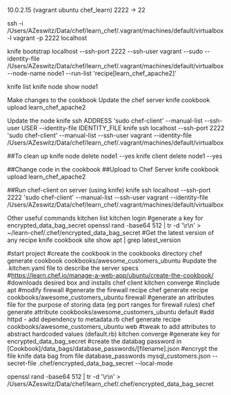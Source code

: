 10.0.2.15  (vagrant ubuntu chef_learn)
2222 -> 22

ssh -i /Users/AZeswitz/Data/chef/learn_chef/.vagrant/machines/default/virtualbox -l vagrant -p 2222 localhost

knife bootstrap localhost --ssh-port 2222 --ssh-user vagrant --sudo --identity-file /Users/AZeswitz/Data/chef/learn_chef/.vagrant/machines/default/virtualbox --node-name node1 --run-list 'recipe[learn_chef_apache2]'

knife list
knife node show node1

Make changes to the cookbook
Update the chef server
knife cookbook upload learn_chef_apache2

Update the node
knife ssh ADDRESS 'sudo chef-client' --manual-list --ssh-user USER --identity-file IDENTITY_FILE
knife ssh localhost --ssh-port 2222 'sudo chef-client' --manual-list --ssh-user vagrant --identity-file /Users/AZeswitz/Data/chef/learn_chef/.vagrant/machines/default/virtualbox


##To clean up
knife node delete node1 --yes
knife client delete node1 --yes



##Change code in the cookbook
##Upload to Chef Server
knife cookbook upload learn_chef_apache2

##Run chef-client on server (using knife)
knife ssh localhost --ssh-port 2222 'sudo chef-client' --manual-list --ssh-user vagrant --identity-file /Users/AZeswitz/Data/chef/learn_chef/.vagrant/machines/default/virtualbox


Other useful commands
kitchen list
kitchen login
#generate a key for encrypted_data_bag_secret
openssl rand -base64 512 | tr -d '\r\n' > ~/learn-chef/.chef/encrypted_data_bag_secret
#Get the latest version of any recipe
knife cookbook site show apt | grep latest_version


#start project
#create the cookbook in the cookbooks directory
chef generate cookbook cookbooks/awesome_customers_ubuntu
#update the .kitchen.yaml file to describe the server specs
#https://learn.chef.io/manage-a-web-app/ubuntu/create-the-cookbook/
#downloads desired box and installs chef client
kitchen converge
#include apt
#modify firewall
#generate the firewall recipe
chef generate recipe cookbooks/awesome_customers_ubuntu firewall
#generate an attributes file for the purpose of storing data (eg port ranges for firewall rules)
chef generate attribute cookbooks/awesome_customers_ubuntu default
#add httpd - add dependency to metadata.rb
chef generate recipe cookbooks/awesome_customers_ubuntu web
#tweak to add attributes to abstract hardcoded values (default.rb)
kitchen converge
#generate key for encrypted_data_bag_secret
#create the databag password in [Cookbook]/data_bags/database_passwords/[filename].json
#encrypt the file
knife data bag from file database_passwords mysql_customers.json --secret-file .chef/encrypted_data_bag_secret --local-mode



openssl rand -base64 512 | tr -d '\r\n' > /Users/AZeswitz/Data/chef/learn_chef/.chef/encrypted_data_bag_secret
